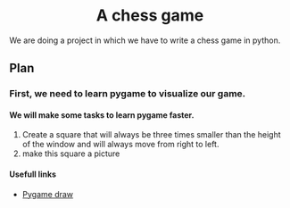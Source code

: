 <h1 align="center">A chess game</h1>
<p>We are doing a project in which we have to write a chess game in python.</p>

<h2>Plan</h2>
<h3>First, we need to learn pygame to visualize our game.</h3>

<h4>We will make some tasks to learn pygame faster.</h4>
<ol>
    <li>Create a square that will always be three times smaller than the height of the window and will always move from right to left.</li>
    <li>make this square a picture</li>
</ol>

<h4>Usefull links</h4>
<ul>
    <li><a href="https://younglinux.info/pygame/draw">Pygame draw</a></li>
</ul>
